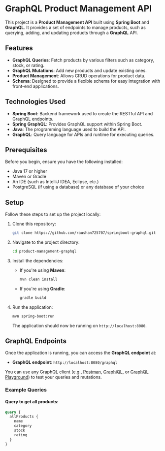 # GraphQL Product Management API

This project is a **Product Management API** built using **Spring Boot** and **GraphQL**. It provides a set of endpoints to manage products, such as querying, adding, and updating products through a **GraphQL** API.

## Features

- **GraphQL Queries**: Fetch products by various filters such as category, stock, or rating.
- **GraphQL Mutations**: Add new products and update existing ones.
- **Product Management**: Allows CRUD operations for product data.
- **Schema**: Designed to provide a flexible schema for easy integration with front-end applications.

## Technologies Used

- **Spring Boot**: Backend framework used to create the RESTful API and GraphQL endpoints.
- **Spring GraphQL**: Provides GraphQL support within Spring Boot.
- **Java**: The programming language used to build the API.
- **GraphQL**: Query language for APIs and runtime for executing queries.

## Prerequisites

Before you begin, ensure you have the following installed:

- Java 17 or higher
- Maven or Gradle
- An IDE (such as IntelliJ IDEA, Eclipse, etc.)
- PostgreSQL (if using a database) or any database of your choice

## Setup

Follow these steps to set up the project locally:

1. Clone this repository:
    ```bash
    git clone https://github.com/raushan725707/springboot-graphql.git
    ```

2. Navigate to the project directory:
    ```bash
    cd product-management-graphql
    ```

3. Install the dependencies:
    - If you're using **Maven**:
        ```bash
        mvn clean install
        ```
    - If you're using **Gradle**:
        ```bash
        gradle build
        ```

4. Run the application:
    ```bash
    mvn spring-boot:run
    ```

    The application should now be running on `http://localhost:8080`.

## GraphQL Endpoints

Once the application is running, you can access the **GraphQL endpoint** at:

- **GraphQL endpoint**: `http://localhost:8080/graphql`

You can use any GraphQL client (e.g., [Postman](https://www.postman.com/), [GraphiQL](https://github.com/graphql/graphiql), or [GraphQL Playground](https://github.com/prisma-labs/graphql-playground)) to test your queries and mutations.

### Example Queries

#### Query to get all products:

```graphql
query {
  allProducts {
    name
    category
    stock
    rating
  }
}
